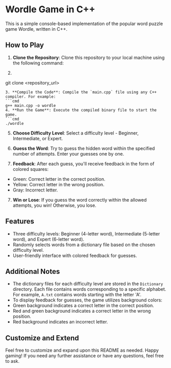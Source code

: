# Wordle Game in C++

This is a simple console-based implementation of the popular word puzzle game Wordle, written in C++.

## How to Play

1. **Clone the Repository**: Clone this repository to your local machine using the following command:
2. ```cmd
git clone <repository_url>
```
3. **Compile the Code**: Compile the `main.cpp` file using any C++ compiler. For example:
```cmd
g++ main.cpp -o wordle
4. **Run the Game**: Execute the compiled binary file to start the game.
```cmd
./wordle
```
5. **Choose Difficulty Level**: Select a difficulty level - Beginner, Intermediate, or Expert.

6. **Guess the Word**: Try to guess the hidden word within the specified number of attempts. Enter your guesses one by one.

7. **Feedback**: After each guess, you'll receive feedback in the form of colored squares:
- Green: Correct letter in the correct position.
- Yellow: Correct letter in the wrong position.
- Gray: Incorrect letter.

7. **Win or Lose**: If you guess the word correctly within the allowed attempts, you win! Otherwise, you lose.

## Features

- Three difficulty levels: Beginner (4-letter word), Intermediate (5-letter word), and Expert (6-letter word).
- Randomly selects words from a dictionary file based on the chosen difficulty level.
- User-friendly interface with colored feedback for guesses.

## Additional Notes

- The dictionary files for each difficulty level are stored in the `Dictionary` directory. Each file contains words corresponding to a specific alphabet. For example, `A.txt` contains words starting with the letter 'A'.
- To display feedback for guesses, the game utilizes background colors:
- Green background indicates a correct letter in the correct position.
- Red and green background indicates a correct letter in the wrong position.
- Red background indicates an incorrect letter.

## Customize and Extend

Feel free to customize and expand upon this README as needed. Happy gaming! If you need any further assistance or have any questions, feel free to ask.
